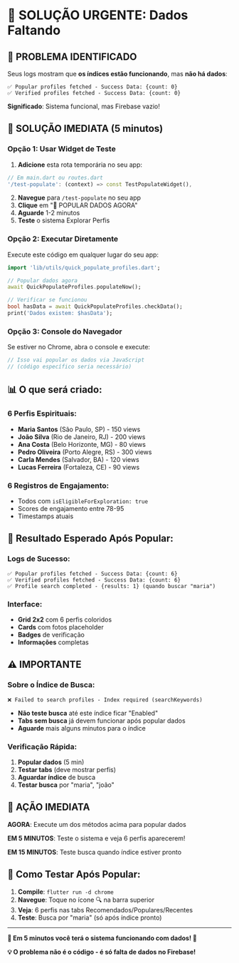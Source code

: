 # 🚨 SOLUÇÃO URGENTE: Dados Faltando

## 🎯 **PROBLEMA IDENTIFICADO**

Seus logs mostram que **os índices estão funcionando**, mas **não há dados**:

```
✅ Popular profiles fetched - Success Data: {count: 0}
✅ Verified profiles fetched - Success Data: {count: 0}
```

**Significado**: Sistema funcional, mas Firebase vazio!

## 🚀 **SOLUÇÃO IMEDIATA (5 minutos)**

### **Opção 1: Usar Widget de Teste**
1. **Adicione** esta rota temporária no seu app:
```dart
// Em main.dart ou routes.dart
'/test-populate': (context) => const TestPopulateWidget(),
```

2. **Navegue** para `/test-populate` no seu app
3. **Clique** em "🚀 POPULAR DADOS AGORA"
4. **Aguarde** 1-2 minutos
5. **Teste** o sistema Explorar Perfis

### **Opção 2: Executar Diretamente**
Execute este código em qualquer lugar do seu app:
```dart
import 'lib/utils/quick_populate_profiles.dart';

// Popular dados agora
await QuickPopulateProfiles.populateNow();

// Verificar se funcionou
bool hasData = await QuickPopulateProfiles.checkData();
print('Dados existem: $hasData');
```

### **Opção 3: Console do Navegador**
Se estiver no Chrome, abra o console e execute:
```javascript
// Isso vai popular os dados via JavaScript
// (código específico seria necessário)
```

## 📊 **O que será criado:**

### **6 Perfis Espirituais:**
- **Maria Santos** (São Paulo, SP) - 150 views
- **João Silva** (Rio de Janeiro, RJ) - 200 views  
- **Ana Costa** (Belo Horizonte, MG) - 80 views
- **Pedro Oliveira** (Porto Alegre, RS) - 300 views
- **Carla Mendes** (Salvador, BA) - 120 views
- **Lucas Ferreira** (Fortaleza, CE) - 90 views

### **6 Registros de Engajamento:**
- Todos com `isEligibleForExploration: true`
- Scores de engajamento entre 78-95
- Timestamps atuais

## 🧪 **Resultado Esperado Após Popular:**

### **Logs de Sucesso:**
```
✅ Popular profiles fetched - Success Data: {count: 6}
✅ Verified profiles fetched - Success Data: {count: 6}
✅ Profile search completed - {results: 1} (quando buscar "maria")
```

### **Interface:**
- **Grid 2x2** com 6 perfis coloridos
- **Cards** com fotos placeholder
- **Badges** de verificação
- **Informações** completas

## ⚠️ **IMPORTANTE**

### **Sobre o Índice de Busca:**
```
❌ Failed to search profiles - Index required (searchKeywords)
```
- **Não teste busca** até este índice ficar "Enabled"
- **Tabs sem busca** já devem funcionar após popular dados
- **Aguarde** mais alguns minutos para o índice

### **Verificação Rápida:**
1. **Popular dados** (5 min)
2. **Testar tabs** (deve mostrar perfis)
3. **Aguardar índice** de busca
4. **Testar busca** por "maria", "joão"

## 🎯 **AÇÃO IMEDIATA**

**AGORA**: Execute um dos métodos acima para popular dados

**EM 5 MINUTOS**: Teste o sistema e veja 6 perfis aparecerem!

**EM 15 MINUTOS**: Teste busca quando índice estiver pronto

## 📱 **Como Testar Após Popular:**

1. **Compile**: `flutter run -d chrome`
2. **Navegue**: Toque no ícone 🔍 na barra superior
3. **Veja**: 6 perfis nas tabs Recomendados/Populares/Recentes
4. **Teste**: Busca por "maria" (só após índice pronto)

---

**🎉 Em 5 minutos você terá o sistema funcionando com dados! 🚀**

**💡 O problema não é o código - é só falta de dados no Firebase!**